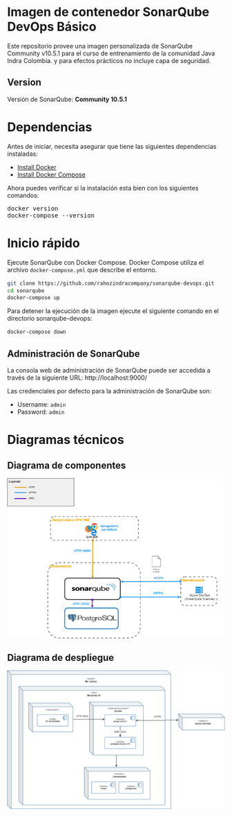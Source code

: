# Imagen de contenedor SonarQube DevOps Básico

Este repositorio provee una imagen personalizada de SonarQube Community v10.5.1 para el curso de entrenamiento de la comunidad Java Indra Colombia.
y para efectos prácticos no incluye capa de seguridad.

## Version

Versión de SonarQube: **Community 10.5.1**

# Dependencias

Antes de iniciar, necesita asegurar que tiene las siguientes dependencias instaladas:

* [Install Docker](http://docs.docker.com/installation/)
* [Install Docker Compose](http://docs.docker.com/compose/install/)

Ahora puedes verificar si la instalación esta bien con los siguientes comandos:

<pre>
docker version
docker-compose --version
</pre>

# Inicio rápido

Ejecute SonarQube con Docker Compose. Docker Compose utiliza el archivo `docker-compose.yml` que describe el entorno.

```bash
git clone https://github.com/rahozindracompany/sonarqube-devops.git
cd sonarqube
docker-compose up
```

Para detener la ejecución de la imagen ejecute el siguiente comando en el directorio sonarqube-devops:

```bash
docker-compose down
```

## Administración de SonarQube

La consola web de administración de SonarQube puede ser accedida a través de la siguiente URL:
http://localhost:9000/

Las credenciales por defecto para la administración de SonarQube son:

- Username: `admin`
- Password: `admin`


# Diagramas técnicos

## Diagrama de componentes

![Diagrama de componentes](/doc/components-diagram.png "Diagrama de componentes")

## Diagrama de despliegue

![Diagrama de despliegue](/doc/physical-diagram.png "Diagrama de despliegue")